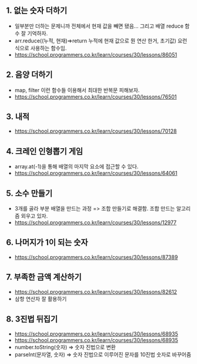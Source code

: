 ## 1. 없는 숫자 더하기

- 일부분만 더하는 문제니까 전체에서 현재 값을 빼면 됐음... 그리고 배열 reduce 함수 잘 기억하자.
- arr.reduce((누적, 현재)=>return 누적에 현재 값으로 뭔 연산 한거, 초기값) 요런식으로 사용하는 함수임.
- https://school.programmers.co.kr/learn/courses/30/lessons/86051

## 2. 음양 더하기

- map, filter 이런 함수들 이용해서 최대한 반복문 피해보자.
- https://school.programmers.co.kr/learn/courses/30/lessons/76501

## 3. 내적

- https://school.programmers.co.kr/learn/courses/30/lessons/70128

## 4. 크레인 인형뽑기 게임

- array.at(-1)을 통해 배열의 마지막 요소에 접근할 수 있다.
- https://school.programmers.co.kr/learn/courses/30/lessons/64061

## 5. 소수 만들기

- 3개를 골라 부분 배열을 만드는 과정 => 조합 만들기로 해결함. 조합 만드는 알고리즘 외우고 있자.
- https://school.programmers.co.kr/learn/courses/30/lessons/12977

## 6. 나머지가 1이 되는 숫자

- https://school.programmers.co.kr/learn/courses/30/lessons/87389

## 7. 부족한 금액 계산하기

- https://school.programmers.co.kr/learn/courses/30/lessons/82612
- 삼항 연산자 잘 활용하기

## 8. 3진법 뒤집기

- https://school.programmers.co.kr/learn/courses/30/lessons/68935
- https://school.programmers.co.kr/learn/courses/30/lessons/68935
- number.toString(숫자) => 숫자 진법으로 변환
- parseInt(문자열, 숫자) => 숫자 진법으로 이루어진 문자를 10진법 숫자로 바꾸어줌

